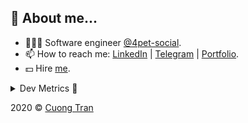 ## 🦄 About me...

- 🧑🏻‍💻 Software engineer [@4pet-social](https://github.com/4pet-social).
- 📫 How to reach me: [LinkedIn](https://linkedin.com/in/103cuong) | [Telegram](https://t.me/cuong103) | [Portfolio](https://103cuong.github.io/).
- 💵 Hire [me](mailto:103cuong@gmail.com).

<details><summary>Dev Metrics 💅</summary>

<!--START_SECTION:waka-->
![Profile Views](http://img.shields.io/badge/Profile%20Views-13-blue)

![Lines of code](https://img.shields.io/badge/From%20Hello%20World%20I%27ve%20Written-17.5%20million%20lines%20of%20code-blue)

**🐱 My Github Data** 

> 🏆 2,308 Contributions in the Year 2020
 > 
> 📦 496.6 kB Used in Github's Storage 
 > 
> 💼 Opted to Hire
 > 
> 📜 151 Public Repositories
 > 
> 🔑 0 Private Repository 
 > 
**I'm a Night 🦉** 

```text
🌞 Morning    63 commits     ███░░░░░░░░░░░░░░░░░░░░░░   12.68% 
🌆 Daytime    159 commits    ████████░░░░░░░░░░░░░░░░░   31.99% 
🌃 Evening    169 commits    ████████░░░░░░░░░░░░░░░░░   34.0% 
🌙 Night      106 commits    █████░░░░░░░░░░░░░░░░░░░░   21.33%

```
📅 **I'm Most Productive on Thursday** 

```text
Monday       67 commits     ███░░░░░░░░░░░░░░░░░░░░░░   13.48% 
Tuesday      70 commits     ███░░░░░░░░░░░░░░░░░░░░░░   14.08% 
Wednesday    56 commits     ██░░░░░░░░░░░░░░░░░░░░░░░   11.27% 
Thursday     106 commits    █████░░░░░░░░░░░░░░░░░░░░   21.33% 
Friday       63 commits     ███░░░░░░░░░░░░░░░░░░░░░░   12.68% 
Saturday     61 commits     ███░░░░░░░░░░░░░░░░░░░░░░   12.27% 
Sunday       74 commits     ███░░░░░░░░░░░░░░░░░░░░░░   14.89%

```


📊 **This Week I Spent My Time On** 

```text
⌚︎ Time Zone: Asia/Ho_Chi_Minh

💬 Programming Languages: 
TypeScript               15 hrs 55 mins      ███████████░░░░░░░░░░░░░░   46.35% 
YAML                     7 hrs 3 mins        █████░░░░░░░░░░░░░░░░░░░░   20.55% 
JSON                     5 hrs 48 mins       ████░░░░░░░░░░░░░░░░░░░░░   16.93% 
Bash                     1 hr 32 mins        █░░░░░░░░░░░░░░░░░░░░░░░░   4.49% 
SQL                      1 hr 25 mins        █░░░░░░░░░░░░░░░░░░░░░░░░   4.16%

🔥 Editors: 
WebStorm                 17 hrs 55 mins      █████████████░░░░░░░░░░░░   52.21% 
VS Code                  16 hrs 25 mins      ████████████░░░░░░░░░░░░░   47.79%

```

**I Mostly Code in TypeScript** 

```text
TypeScript               49 repos            ████████████░░░░░░░░░░░░░   50.0% 
JavaScript               19 repos            ████░░░░░░░░░░░░░░░░░░░░░   19.39% 
Go                       18 repos            ████░░░░░░░░░░░░░░░░░░░░░   18.37% 
Dockerfile               3 repos             ░░░░░░░░░░░░░░░░░░░░░░░░░   3.06% 
Dart                     2 repos             ░░░░░░░░░░░░░░░░░░░░░░░░░   2.04%

```



<!--END_SECTION:waka-->
</details>

2020 © [Cuong Tran](https://github.com/103cuong)
